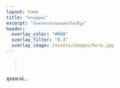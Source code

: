 ```yaml
---
layout: home
title: "ธรรมสุตตะ"
excerpt: "ศึกษาพระธรรมตามพระไตรปิฎก"
header:
  overlay_color: "#000"
  overlay_filter: "0.3"
  overlay_image: /assets/images/hero.jpg
---
```

<!-- พุทธพจน์แบบสุ่ม -->
> <div id="buddha-quote" style="text-align: center; font-style: italic; padding: 1em; color: #2e7d32;">
  พุทธพจน์...
</div>


<div id="buddha-quote" style="text-align: center; font-style: italic; padding: 1em; color: #fff;"></div>
